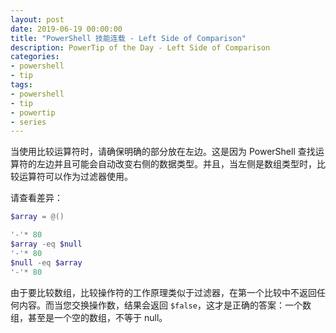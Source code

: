 ```yaml
---
layout: post
date: 2019-06-19 00:00:00
title: "PowerShell 技能连载 - Left Side of Comparison"
description: PowerTip of the Day - Left Side of Comparison
categories:
- powershell
- tip
tags:
- powershell
- tip
- powertip
- series
---
```

当使用比较运算符时，请确保明确的部分放在左边。这是因为 PowerShell 查找运算符的左边并且可能会自动改变右侧的数据类型。并且，当左侧是数组类型时，比较运算符可以作为过滤器使用。

请查看差异：

```powershell
$array = @()

'-'* 80
$array -eq $null
'-'* 80
$null -eq $array
'-'* 80
```

由于要比较数组，比较操作符的工作原理类似于过滤器，在第一个比较中不返回任何内容。而当您交换操作数，结果会返回 `$false`，这才是正确的答案：一个数组，甚至是一个空的数组，不等于 null。

<!--本文国际来源：[Left Side of Comparison](https://community.idera.com/database-tools/powershell/powertips/b/tips/posts/left-side-of-comparison)-->

